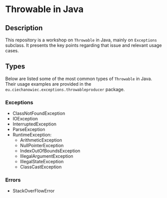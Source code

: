 # Throwable in Java

## Description
This repository is a workshop on `Throwable` in Java, mainly on `Exceptions` subclass. It presents the key points regarding that issue and relevant usage cases.

## Types
Below are listed some of the most common types of `Throwable` in Java. Their usage examples are provided in the `eu.ciechanowiec.exceptions.throwableproducer` package. 

### Exceptions
* ClassNotFoundException
* IOException
* InterruptedException
* ParseException
* RuntimeException:
  * ArithmeticException
  * NullPointerException
  * IndexOutOfBoundsException
  * IllegalArgumentException
  * IllegalStateException
  * ClassCastException

### Errors
* StackOverFlowError
